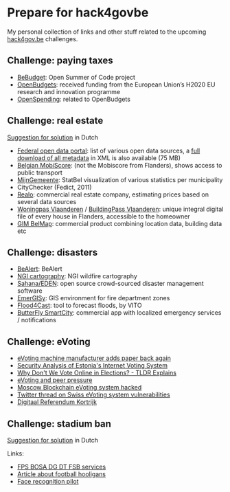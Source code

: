 # Prepare for hack4govbe
My personal collection of links and other stuff related to the upcoming [hack4gov.be](http://www.hack4gov.be/) challenges.

## Challenge: paying taxes

- [BeBudget](https://2019.summerofcode.be/2019/bebudget): Open Summer of Code project
- [OpenBudgets](http://openbudgets.eu): received funding from the European Union’s H2020 EU research and innovation programme
- [OpenSpending](https://openspending.org): related to OpenBudgets

## Challenge: real estate

[Suggestion for solution](challenge/immo/README.md) in Dutch

- [Federal open data portal](https://data.gov.be): list of various open data sources, a [full download of all metadata](https://github.com/Fedict/dcat/raw/master/all/datagovbe_edp.xml) in XML is also available (75 MB)
- [Belgian MobiScore](https://mobiscore.io/scores): (not the Mobiscore from Flanders), shows access to public transport
- [MijnGemeente](https://statbel.fgov.be/nl/nieuws/ontdek-uw-gemeente): StatBel visualization of various statistics per municipality
- CityChecker (Fedict, 2011)
- [Realo](https://realo.zendesk.com/hc/nl/articles/207991409-Welke-data-gebruikt-Realo-voor-de-Realo-Schattingen-): commercial real estate company, estimating prices based on several data sources
- [Woningpas Vlaanderen](https://woningpas.vlaanderen.be/) / [BuildingPass Vlaanderen](https://joinup.ec.europa.eu/solution/building-passport-flanders-woningpas/about): unique integral digital file of every house in Flanders, accessible to the homeowner
- [GIM BelMap](http://www.belmap.be): commercial product combining location data, building data etc

## Challenge: disasters

- [BeAlert](https://be-alert.be/en): BeAlert
- [NGI cartography](http://www.ngi.be/NL/NL1-16-Incendies.shtm): NGI wildfire cartography
- [Sahana/EDEN](https://sahanafoundation.org/eden/): open source crowd-sourced disaster management software
- [EmerGISy](http://tmabbkt189.189.axc.nl/pres/4_BrandweerzoneCentrum_EmerGISy.pdf): GIS environment for fire department zones
- [Flood4Cast](https://vito.be/nl/nieuws/tool-flood4cast-kan-wateroverlast-voorspellen): tool to forecast floods, by VITO
- [ButterFly SmartCity](https://www.payservices.com/front/index.php): commercial app with localized emergency services / notifications

## Challenge: eVoting

- [eVoting machine manufacturer adds paper back again](https://techcrunch.com/2019/06/09/voting-machine-maker-election-security/)
- [Security Analysis of Estonia's Internet Voting System](https://www.youtube.com/watch?v=PT0e9yTD2M8)
- [Why Don't We Vote Online in Elections? - TLDR Explains](https://www.youtube.com/watch?v=F5OvGTf4AV0)
- [eVoting and peer pressure](http://www.social-informatics.net/Frankfurt2003.pdf)
- [Moscow Blockchain eVoting system hacked](https://www.zdnet.com/article/moscows-blockchain-voting-system-cracked-a-month-before-election/)
- [Twitter thread on Swiss eVoting system vulnerabilities](https://twitter.com/SarahJamieLewis/status/1112776403823419392)
- [Digitaal Referendum Kortrijk](https://www.kortrijk.be/digitaalreferendum/digitaal-stemmen-hoe-doe-je-dat)

## Challenge: stadium ban

[Suggestion for solution](challenge/stadionverbod/README.md) in Dutch

Links:
- [FPS BOSA DG DT FSB services](https://dtservices.bosa.be/nl/services/fsb/catalogue#PersonServices%20(S034))
- [Article about football hooligans](https://www.standaard.be/cnt/dmf20160502_02269229)
- [Face recognition pilot](https://www.demorgen.be/nieuws/je-gezicht-laten-registreren-om-sneller-binnen-te-kunnen-in-een-voetbalstadion-bij-rwdm-kan-het~bc24371d/)
